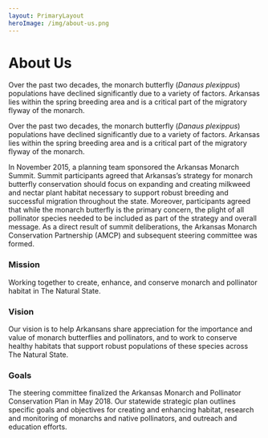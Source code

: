 ```yaml
---
layout: PrimaryLayout
heroImage: /img/about-us.png
---
```

# About Us

Over the past two decades, the monarch butterfly (_Danaus plexippus_) populations have declined significantly due to a variety of factors. Arkansas lies within the spring breeding area and is a critical part of the migratory flyway of the monarch.

Over the past two decades, the monarch butterfly (_Danaus plexippus_) populations have declined significantly due to a variety of factors. Arkansas lies within the spring breeding area and is a critical part of the migratory flyway of the monarch.

In November 2015, a planning team sponsored the Arkansas Monarch Summit. Summit participants agreed that Arkansas’s strategy for monarch butterfly conservation should focus on expanding and creating milkweed and nectar plant habitat necessary to support robust breeding and successful migration throughout the state. Moreover, participants agreed that while the monarch butterfly is the primary concern, the plight of all pollinator species needed to be included as part of the strategy and overall message. As a direct result of summit deliberations, the Arkansas Monarch Conservation Partnership (AMCP) and subsequent steering committee was formed.

### Mission
Working together to create, enhance, and conserve monarch and pollinator habitat in The Natural State.

### Vision
Our vision is to help Arkansans share appreciation for the importance and value of monarch butterflies and pollinators, and to work to conserve healthy habitats that support robust populations of these species across The Natural State.

### Goals
The steering committee finalized the Arkansas Monarch and Pollinator Conservation Plan in May 2018. Our statewide strategic plan outlines specific goals and objectives for creating and enhancing habitat, research and monitoring of monarchs and native pollinators, and outreach and education efforts.

<style scoped>
img {
    width: 100%;
    margin-bottom: 24px;
}
</style>